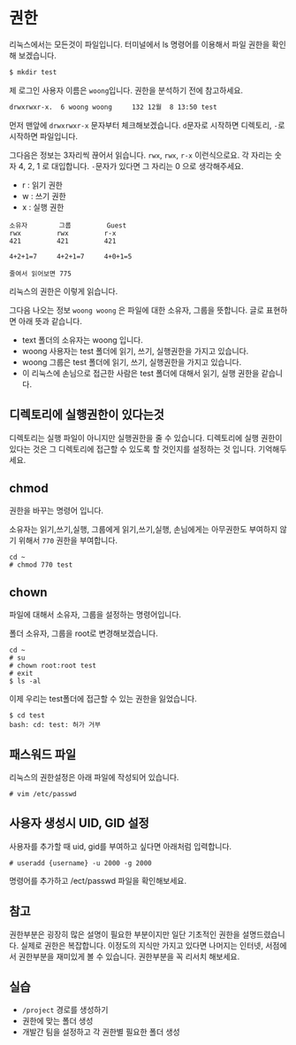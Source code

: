 # 권한
리눅스에서는 모든것이 파일입니다.
터미널에서 ls 명령어를 이용해서 파일 권한을 확인해 보겠습니다.

```bash
$ mkdir test
```

제 로그인 사용자 이름은 `woong`입니다. 권한을 분석하기 전에 참고하세요.

```bash
drwxrwxr-x.  6 woong woong     132 12월  8 13:50 test
```
먼저 맨앞에 `drwxrwxr-x` 문자부터 체크해보겠습니다. `d`문자로 시작하면 디렉토리, `-`로 시작하면 파일입니다.

그다음은 정보는 3자리씩 끊어서 읽습니다. `rwx`, `rwx`, `r-x` 이런식으로요.
각 자리는 숫자 4, 2, 1 로 대입합니다. `-`문자가 있다면 그 자리는 0 으로 생각해주세요.

- r : 읽기 권한
- w : 쓰기 권한
- x : 실행 권한

```
소유자        그룹         Guest
rwx         rwx         r-x
421         421         421

4+2+1=7     4+2+1=7     4+0+1=5

줄여서 읽어보면 775
```
리눅스의 권한은 이렇게 읽습니다.

그다음 나오는 정보 `woong woong` 은 파일에 대한 소유자, 그룹을 뜻합니다.
글로 표현하면 아래 뜻과 같습니다.
- text 폴더의 소유자는 woong 입니다.
- woong 사용자는 test 폴더에 읽기, 쓰기, 실행권한을 가지고 있습니다.
- woong 그룹은 test 폴더에 읽기, 쓰기, 실행권한을 가지고 있습니다.
- 이 리눅스에 손님으로 접근한 사람은 test 폴더에 대해서 읽기, 실행 권한을 같습니다.

## 디렉토리에 실행권한이 있다는것
디렉토리는 실행 파일이 아니지만 실행권한을 줄 수 있습니다.
디렉토리에 실행 권한이 있다는 것은 그 디렉토리에 접근할 수 있도록 할 것인지를 설정하는 것 입니다.
기억해두세요.

## chmod
권한을 바꾸는 명령어 입니다.

소유자는 읽기,쓰기,실행, 그룹에게 읽기,쓰기,실행, 손님에게는 아무권한도 부여하지 않기 위해서 `770` 권한을 부여합니다.
```
cd ~
# chmod 770 test
```

## chown
파일에 대해서 소유자, 그룹을 설정하는 명령어입니다.

폴더 소유자, 그룹을 root로 변경해보겠습니다.
```
cd ~
# su
# chown root:root test
# exit
$ ls -al
```

이제 우리는 test폴더에 접근할 수 있는 권한을 잃었습니다.
```
$ cd test
bash: cd: test: 허가 거부
```

## 패스워드 파일
리눅스의 권한설정은 아래 파일에 작성되어 있습니다.

```
# vim /etc/passwd
```

## 사용자 생성시 UID, GID 설정
사용자를 추가할 때 uid, gid를 부여하고 싶다면 아래처럼 입력합니다.

```
# useradd {username} -u 2000 -g 2000
```

명령어를 추가하고 /ect/passwd 파일을 확인해보세요.

## 참고
권한부분은 굉장히 많은 설명이 필요한 부분이지만 일단 기초적인 권한을 설명드렸습니다. 실제로 권한은 복잡합니다. 이정도의 지식만 가지고 있다면 나머지는 인터넷, 서점에서  권한부분을 재미있게 볼 수 있습니다. 권한부분을 꼭 리서치 해보세요.

## 실습
- `/project` 경로를 생성하기
- 권한에 맞는 폴더 생성
- 개발간 팀을 설정하고 각 권한별 필요한 폴더 생성

